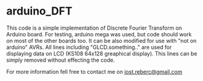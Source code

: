 # arduino_DFT

This code is a simple implementation of Discrete Fourier Transform on Arduino board. For testing, arduino mega was used, but code should work on most of the other boards too. It can be also modified for use with "not on arduino" AVRs.
All lines including "GLCD.something.." are used for displaying data on LCD (KS108 64x128 greaphical display). This lines can be simply removed without effecting the code. 

For more information fell free to contact me on jost.reberc@gmail.com
